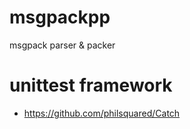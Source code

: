 # msgpackpp
msgpack parser &amp; packer

# unittest framework
- https://github.com/philsquared/Catch

